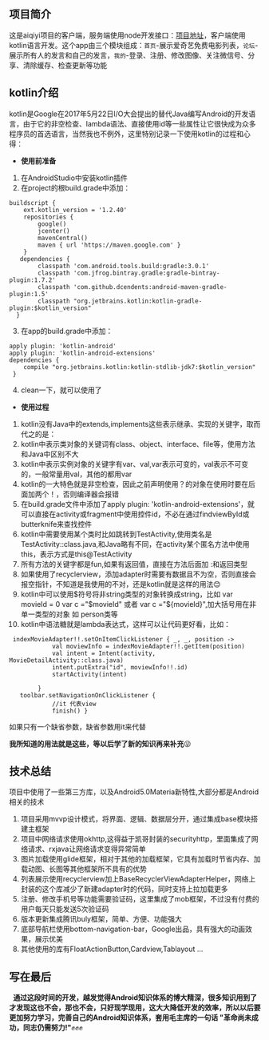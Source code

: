 项目简介
----
这是aiqiyi项目的客户端，服务端使用node开发接口：[项目地址](https://github.com/sunshey/aiqiyi-server)，客户端使用kotlin语言开发。这个app由三个模块组成：`首页`-展示爱奇艺免费电影列表，`论坛`-展示所有人的发言和自己的发言，`我的`-登录、注册、修改图像、关注微信号、分享、清除缓存、检查更新等功能

kotlin介绍
----
kotlin是Google在2017年5月22日I/O大会提出的替代Java编写Android的开发语言，由于它的非空检查、lambda语法、直接使用id等一些属性让它很快成为众多程序员的首选语言，当然我也不例外，这里特别记录一下使用kotlin的过程和心得：  
* **使用前准备**
1. 在AndroidStudio中安装kotlin插件
2. 在project的根build.grade中添加：
```
buildscript {
    ext.kotlin_version = '1.2.40'
    repositories {
        google()
        jcenter()
        mavenCentral()
        maven { url 'https://maven.google.com' }
    }
   dependencies {
        classpath 'com.android.tools.build:gradle:3.0.1'
        classpath 'com.jfrog.bintray.gradle:gradle-bintray-plugin:1.7.2'
        classpath 'com.github.dcendents:android-maven-gradle-plugin:1.5'
        classpath "org.jetbrains.kotlin:kotlin-gradle-plugin:$kotlin_version"
  }
```
3. 在app的build.grade中添加：
```
apply plugin: 'kotlin-android'
apply plugin: 'kotlin-android-extensions'
dependencies {
    compile "org.jetbrains.kotlin:kotlin-stdlib-jdk7:$kotlin_version"
 }
```
4. clean一下，就可以使用了
* **使用过程**
1. kotlin没有Java中的extends,implements这些表示继承、实现的关键字，取而代之的是：
2. kotlin中表示类对象的关键词有class、object、interface、file等，使用方法和Java中区别不大
3. kotlin中表示实例对象的关键字有var、val,var表示可变的，val表示不可变的，一般常量用val，其他的都用var
4. kotlin的一大特色就是非空检查，因此之前声明使用？的对象在使用时要在后面加两个！，否则编译器会报错
5. 在build.grade文件中添加了apply plugin: 'kotlin-android-extensions'，就可以直接在activity或fragment中使用控件id，不必在通过findviewById或butterknife来查找控件
6. kotlin中需要使用某个类时比如跳转到TestActivity,使用类名是TestActivity::class.java,和Java略有不同，在activity某个匿名方法中使用this，表示方式是this@TestActivity
7. 所有方法的关键字都是fun,如果有返回值，直接在方法后面加 :和返回类型
8. 如果使用了recyclerview，添加adapter时需要有数据且不为空，否则直接会报空指针，不知道是我使用的不对，还是kotlin就是这样的用法:blush:
9. kotlin中可以使用$符号将非string类型的对象转换成string，比如 var movieId = 0  var c ="$movieId" 或者 var c ="${movieId}",加大括号用在非单一类型的对象 如 person类等
10. kotlin中语法糖就是lambda表达式，这样可以让代码更好看，比如：
```
 indexMovieAdapter!!.setOnItemClickListener { _, _, position ->
            val moviewInfo = indexMovieAdapter!!.getItem(position)
            val intent = Intent(activity, MovieDetailActivity::class.java)
            intent.putExtra("id", moviewInfo!!.id)
            startActivity(intent)

        }
   toolbar.setNavigationOnClickListener {
            //it 代表view
            finish() }
 ```
 如果只有一个缺省参数，缺省参数用it来代替  
 
 **我所知道的用法就是这些，等以后学了新的知识再来补充**:stuck_out_tongue_winking_eye:


技术总结
---
项目中使用了一些第三方库，以及Android5.0Materia新特性,大部分都是Android相关的技术
1. 项目采用mvvp设计模式，将界面、逻辑、数据层分开，通过集成base模块搭建主框架
2. 项目中网络请求使用okhttp,这得益于凯哥封装的securityhttp，里面集成了网络请求、rxjava让网络请求变得异常简单
3. 图片加载使用glide框架，相对于其他的加载框架，它具有加载时节省内存、加载动图、长图等其他框架所不具有的优势
4. 列表展示使用recyclerview加上BaseRecyclerViewAdapterHelper，网络上封装的这个库减少了新建adapter时的代码，同时支持上拉加载更多
5. 注册、修改手机号等功能需要验证码，这里集成了mob框架，不过没有付费的用户每天只能发送5次验证码
6. 版本更新集成腾讯buly框架，简单、方便、功能强大
7. 底部导航栏使用bottom-navigation-bar，Google出品，具有强大的动画效果，展示优美
8. 其他使用的库有FloatActionButton,Cardview,Tablayout ...

写在最后
---
   **通过这段时间的开发，越发觉得Android知识体系的博大精深，很多知识用到了才发现这也不会，那也不会，只好现学现用，这大大降低开发的效率，所以以后要更加努力学习，完善自己的Android知识体系，套用毛主席的一句话 "革命尚未成功，同志仍需努力!"**:fist::fist::fist:

